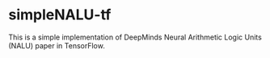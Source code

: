 # simpleNALU-tf

This is a simple implementation of DeepMinds Neural Arithmetic Logic Units (NALU) paper in TensorFlow.
